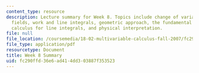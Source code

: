 ```yaml
---
content_type: resource
description: Lecture summary for Week 8. Topics include change of variables, vector
  fields, work and line integrals, geometric approach, the fundamental theorem of
  calculus for line integrals, and physical interpretation.
file: null
file_location: /coursemedia/18-02-multivariable-calculus-fall-2007/fc290ffd36e6ad414dd303887f353523_lec_week8.pdf
file_type: application/pdf
resourcetype: Document
title: Week 8 Summary
uid: fc290ffd-36e6-ad41-4dd3-03887f353523
---
```

